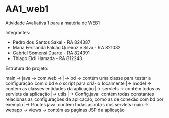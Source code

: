# AA1_web1
Atividade Avaliativa 1 para a matéria de WEB1

Integrantes:
  - Pedro dos Santos Sakai - RA 824387
  - Maria Fernanda Falcão Queiroz e Silva - RA 821032
  - Gabriel Somensi Duarte - RA 824391
  - Thiago Eidi Hamada - RA 812243

Estrutura do projeto:

main -> java -> com.web -> 
  |-> bd -> contém uma classe para testar a configuração com o bd e o script para criá-lo localmente
  |-> model -> contém as classes entidades da aplicação
  |-> servlets -> contém todos os servlets da aplicação
  |-> utils
        |-> Config.java: contém todas constantes relacionas as configurações da aplicação, como as de conexão com bd por exemplo
        |-> Routes.java: contém todas as rotas dos servlets
main -> webapp -> views -> contém as páginas JSP da aplicação
